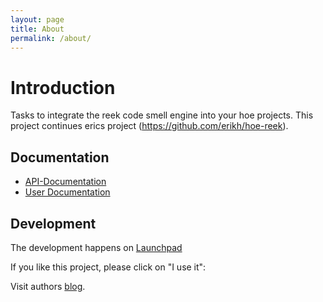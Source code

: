 ```yaml
---
layout: page
title: About
permalink: /about/
---
```


# Introduction
Tasks to integrate the reek code smell engine into your hoe projects. This project continues erics project (https://github.com/erikh/hoe-reek).

<script type='text/javascript' src='https://www.openhub.net/p/hoe-reek/widgets/project_factoids_stats?format=js'></script>

## Documentation

* [API-Documentation](http://www.rubydoc.info/gems/hoe-reek)
* [User Documentation](https://saigkill.github.io/hoe-reek/userdocs/hoe-reek/index.html)

## Development
The development happens on [Launchpad](https://launchpad.net/hoe-reek)

If you like this project, please click on "I use it":
<script type='text/javascript' src='https://www.openhub.net/p/hoe-reek/widgets/project_users_logo?format=js'></script>

Visit authors [blog](https://saigkill.tuxfamily.org).
